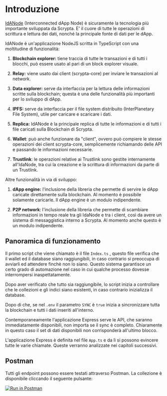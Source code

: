 # Introduzione


[IdANode](https://github.com/scryptachain/scrypta-idanodejs) (Interconnected dApp Node) è sicuramente la tecnologia più importante sviluppata da Scrypta. E' il cuore di tutte le operazioni di scrittura e lettura dei dati, nonché la principale fonte di dati per le dApp.

IdANode è un'applicazione NodeJS scritta in TypeScript con una moltitudine di funzionalità:

1.  **Blockchain explorer:** tiene traccia di tutte le transazioni e di tutti i blocchi, può essere usato al pari di un block explorer visuale.
    
2.  **Relay:** viene usato dai client (scrypta-core) per inviare le transazioni al network.
    
3.  **Data explorer:** serve da interfaccia per la lettura delle informazioni scritte sulla blockchain; questa è una delle funzionalità più importanti per lo sviluppo di dApp.
    
4.  **IPFS:** serve da interfaccia per il file system distribuito (InterPlanetary File System), utile per caricare e scaricare i dati.
    
5.  **Replica:** IdANode è la principale replica di tutte le informazioni e di tutti i file caricati sulla Blockchain di Scrypta.
    
6.  **Wallet**: può anche funzionare da "client", ovvero può compiere le stesse operazioni dei client scrypta-core, semplicemente richiamando delle API e passando le informazioni necessarie.
    
7.  **Trustlink**: le operazioni relative ai Trustlink sono gestite internamente all'IdaNode, tra cui la creazione e la scrittura di informazioni da parte di un Trustlink.
    

Altre funzionalità in via di sviluppo:

1.  **dApp engine:** l'inclusione della libreria che permette di servire le dApp caricate direttamente sulla blockchain. Al momento è possibile solamente caricarle. Il dApp engine è un modulo indipendente.
    
2.  **P2P network**: l'inclusione della libreria che permette di scambiare informazioni in tempo reale tra gli IdaNode e tra i client, così da avere un sistema di messaggistica interno a Scrypta. Al momento anche questo è un modulo indipendente.

## Panoramica di funzionamento


Il primo script che viene chiamato è il file `Index.ts` , questo file verifica che il wallet ed il database siano raggiungibili, in caso contrario si preoccupa di avviarli ed attendere finchè non lo siano. Questo sistema garantisce un certo grado di automazione nel caso in cui qualche processo dovesse interrompersi inaspettatamente.

Dopo aver verificato che tutto sia raggiungibile, lo script inizia a controllare che le collezioni e gli indici siano esistenti, in caso contrario inizializza il database.

Dopo di che, se nel `.env` il parametro `SYNC` è `true` inizia a sincronizzare tutta la blockchain e tutti i dati inseriti all'interno.

Contemporaneamente l'applicazione Express serve le API, che saranno immediatamente disponibili, non importa se il sync è completo. Chiaramente in questo caso il set di dati disponibili non corrisponderà all'ultimo blocco.

L'applicazione Express è definita nel file `App.ts` e da lì si possono evincere tutte le varie chiamate. Queste verranno analizzate nei capitoli successivi.

## Postman
Tutti gli endpoint possono essere testati attraverso Postman. La collezione è disponibile cliccando il seguente pulsante:

[![Run in Postman](https://run.pstmn.io/button.svg)](https://documenter.getpostman.com/view/3143294/S11Ltxfq?version=latest)
<!--stackedit_data:
eyJoaXN0b3J5IjpbLTI1NDgwMzQ0Miw5NTkwNTc5OCwtMTEzMj
M3NjgxMl19
-->